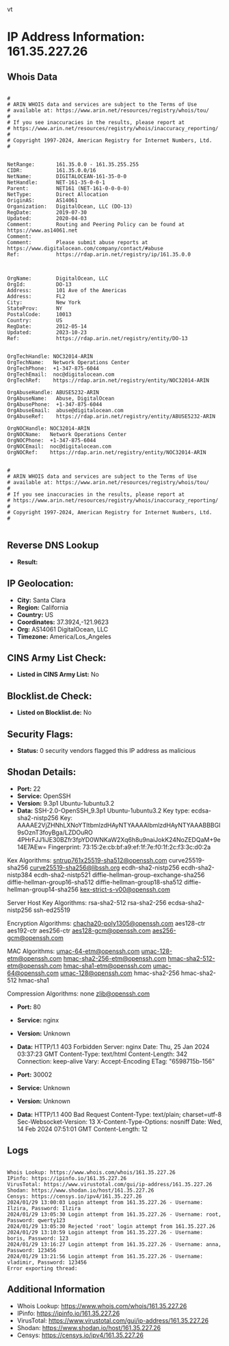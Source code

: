 vt
# IP Address Information: 161.35.227.26

## Whois Data
```

#
# ARIN WHOIS data and services are subject to the Terms of Use
# available at: https://www.arin.net/resources/registry/whois/tou/
#
# If you see inaccuracies in the results, please report at
# https://www.arin.net/resources/registry/whois/inaccuracy_reporting/
#
# Copyright 1997-2024, American Registry for Internet Numbers, Ltd.
#


NetRange:       161.35.0.0 - 161.35.255.255
CIDR:           161.35.0.0/16
NetName:        DIGITALOCEAN-161-35-0-0
NetHandle:      NET-161-35-0-0-1
Parent:         NET161 (NET-161-0-0-0-0)
NetType:        Direct Allocation
OriginAS:       AS14061
Organization:   DigitalOcean, LLC (DO-13)
RegDate:        2019-07-30
Updated:        2020-04-03
Comment:        Routing and Peering Policy can be found at https://www.as14061.net
Comment:        
Comment:        Please submit abuse reports at https://www.digitalocean.com/company/contact/#abuse
Ref:            https://rdap.arin.net/registry/ip/161.35.0.0



OrgName:        DigitalOcean, LLC
OrgId:          DO-13
Address:        101 Ave of the Americas
Address:        FL2
City:           New York
StateProv:      NY
PostalCode:     10013
Country:        US
RegDate:        2012-05-14
Updated:        2023-10-23
Ref:            https://rdap.arin.net/registry/entity/DO-13


OrgTechHandle: NOC32014-ARIN
OrgTechName:   Network Operations Center
OrgTechPhone:  +1-347-875-6044 
OrgTechEmail:  noc@digitalocean.com
OrgTechRef:    https://rdap.arin.net/registry/entity/NOC32014-ARIN

OrgAbuseHandle: ABUSE5232-ARIN
OrgAbuseName:   Abuse, DigitalOcean 
OrgAbusePhone:  +1-347-875-6044 
OrgAbuseEmail:  abuse@digitalocean.com
OrgAbuseRef:    https://rdap.arin.net/registry/entity/ABUSE5232-ARIN

OrgNOCHandle: NOC32014-ARIN
OrgNOCName:   Network Operations Center
OrgNOCPhone:  +1-347-875-6044 
OrgNOCEmail:  noc@digitalocean.com
OrgNOCRef:    https://rdap.arin.net/registry/entity/NOC32014-ARIN


#
# ARIN WHOIS data and services are subject to the Terms of Use
# available at: https://www.arin.net/resources/registry/whois/tou/
#
# If you see inaccuracies in the results, please report at
# https://www.arin.net/resources/registry/whois/inaccuracy_reporting/
#
# Copyright 1997-2024, American Registry for Internet Numbers, Ltd.
#


```
## Reverse DNS Lookup
- **Result:** 

## IP Geolocation:
- **City:** Santa Clara
- **Region:** California
- **Country:** US
- **Coordinates:** 37.3924,-121.9623
- **Org:** AS14061 DigitalOcean, LLC
- **Timezone:** America/Los_Angeles

## CINS Army List Check:
- **Listed in CINS Army List:** 
No

## Blocklist.de Check:
- **Listed on Blocklist.de:** 
No

## Security Flags:
- **Status:** 0 security vendors flagged this IP address as malicious

## Shodan Details:
- **Port:** 22
- **Service:** OpenSSH
- **Version:** 9.3p1 Ubuntu-1ubuntu3.2
- **Data:** SSH-2.0-OpenSSH_9.3p1 Ubuntu-1ubuntu3.2
Key type: ecdsa-sha2-nistp256
Key: AAAAE2VjZHNhLXNoYTItbmlzdHAyNTYAAAAIbmlzdHAyNTYAAABBBGI9sOznT3foyBga/LZDOuRO
4PHrFJJ1iJE30BZfr3fpYD0WNKaW2Xq6h8u9naiJokK24NoZEDQaM+9e14E7AEw=
Fingerprint: 73:15:2e:cb:bf:a9:ef:1f:7e:f0:1f:2c:f3:3c:d0:2a

Kex Algorithms:
	sntrup761x25519-sha512@openssh.com
	curve25519-sha256
	curve25519-sha256@libssh.org
	ecdh-sha2-nistp256
	ecdh-sha2-nistp384
	ecdh-sha2-nistp521
	diffie-hellman-group-exchange-sha256
	diffie-hellman-group16-sha512
	diffie-hellman-group18-sha512
	diffie-hellman-group14-sha256
	kex-strict-s-v00@openssh.com

Server Host Key Algorithms:
	rsa-sha2-512
	rsa-sha2-256
	ecdsa-sha2-nistp256
	ssh-ed25519

Encryption Algorithms:
	chacha20-poly1305@openssh.com
	aes128-ctr
	aes192-ctr
	aes256-ctr
	aes128-gcm@openssh.com
	aes256-gcm@openssh.com

MAC Algorithms:
	umac-64-etm@openssh.com
	umac-128-etm@openssh.com
	hmac-sha2-256-etm@openssh.com
	hmac-sha2-512-etm@openssh.com
	hmac-sha1-etm@openssh.com
	umac-64@openssh.com
	umac-128@openssh.com
	hmac-sha2-256
	hmac-sha2-512
	hmac-sha1

Compression Algorithms:
	none
	zlib@openssh.com


- **Port:** 80
- **Service:** nginx
- **Version:** Unknown
- **Data:** HTTP/1.1 403 Forbidden
Server: nginx
Date: Thu, 25 Jan 2024 03:37:23 GMT
Content-Type: text/html
Content-Length: 342
Connection: keep-alive
Vary: Accept-Encoding
ETag: "6598715b-156"



- **Port:** 30002
- **Service:** Unknown
- **Version:** Unknown
- **Data:** HTTP/1.1 400 Bad Request
Content-Type: text/plain; charset=utf-8
Sec-Websocket-Version: 13
X-Content-Type-Options: nosniff
Date: Wed, 14 Feb 2024 07:51:01 GMT
Content-Length: 12



## Logs
```

Whois Lookup: https://www.whois.com/whois/161.35.227.26
IPinfo: https://ipinfo.io/161.35.227.26
VirusTotal: https://www.virustotal.com/gui/ip-address/161.35.227.26
Shodan: https://www.shodan.io/host/161.35.227.26
Censys: https://censys.io/ipv4/161.35.227.26
2024/01/29 13:00:03 Login attempt from 161.35.227.26 - Username: Ilzira, Password: Ilzira
2024/01/29 13:05:30 Login attempt from 161.35.227.26 - Username: root, Password: qwerty123
2024/01/29 13:05:30 Rejected 'root' login attempt from 161.35.227.26
2024/01/29 13:10:59 Login attempt from 161.35.227.26 - Username: boris, Password: 123
2024/01/29 13:16:27 Login attempt from 161.35.227.26 - Username: anna, Password: 123456
2024/01/29 13:21:56 Login attempt from 161.35.227.26 - Username: vladimir, Password: 123456
Error exporting thread:

```
## Additional Information
- Whois Lookup: https://www.whois.com/whois/161.35.227.26
- IPinfo: https://ipinfo.io/161.35.227.26
- VirusTotal: https://www.virustotal.com/gui/ip-address/161.35.227.26
- Shodan: https://www.shodan.io/host/161.35.227.26
- Censys: https://censys.io/ipv4/161.35.227.26

